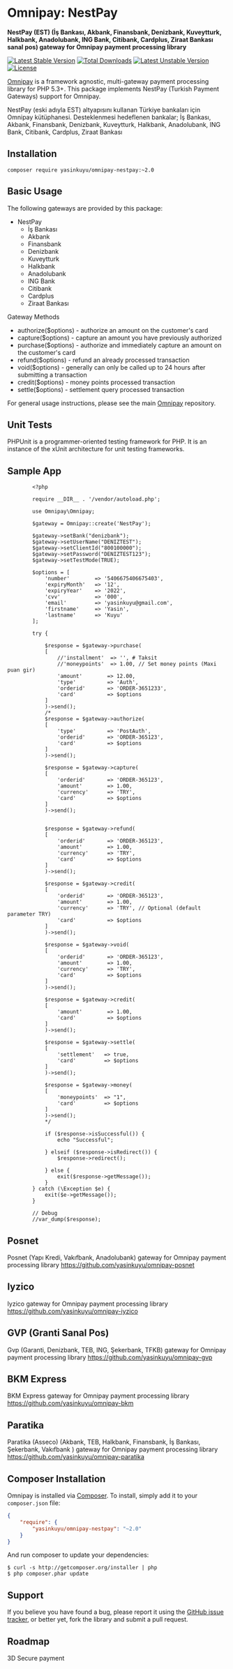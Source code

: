 # Omnipay: NestPay

**NestPay (EST) (İş Bankası, Akbank, Finansbank, Denizbank, Kuveytturk, Halkbank, Anadolubank, ING Bank, Citibank, Cardplus, Ziraat Bankası sanal pos) gateway for Omnipay payment processing library**

[![Latest Stable Version](https://poser.pugx.org/yasinkuyu/omnipay-nestpay/v/stable)](https://packagist.org/packages/yasinkuyu/omnipay-nestpay) 
[![Total Downloads](https://poser.pugx.org/yasinkuyu/omnipay-nestpay/downloads)](https://packagist.org/packages/yasinkuyu/omnipay-nestpay) 
[![Latest Unstable Version](https://poser.pugx.org/yasinkuyu/omnipay-nestpay/v/unstable)](https://packagist.org/packages/yasinkuyu/omnipay-nestpay) 
[![License](https://poser.pugx.org/yasinkuyu/omnipay-nestpay/license)](https://packagist.org/packages/yasinkuyu/omnipay-nestpay)

[Omnipay](https://github.com/thephpleague/omnipay) is a framework agnostic, multi-gateway payment
processing library for PHP 5.3+. This package implements NestPay (Turkish Payment Gateways) support for Omnipay.


NestPay (eski adıyla EST) altyapısını kullanan Türkiye bankaları için Omnipay kütüphanesi. Desteklenmesi hedeflenen bankalar; İş Bankası, Akbank, Finansbank, Denizbank, Kuveytturk, Halkbank, Anadolubank, ING Bank, Citibank, Cardplus, Ziraat Bankası


## Installation

    composer require yasinkuyu/omnipay-nestpay:~2.0

## Basic Usage

The following gateways are provided by this package:

* NestPay
    - İş Bankası 
    - Akbank
    - Finansbank 
    - Denizbank
    - Kuveytturk 
    - Halkbank
    - Anadolubank 
    - ING Bank 
    - Citibank 
    - Cardplus
    - Ziraat Bankası

Gateway Methods

* authorize($options) - authorize an amount on the customer's card
* capture($options) - capture an amount you have previously authorized
* purchase($options) - authorize and immediately capture an amount on the customer's card
* refund($options) - refund an already processed transaction
* void($options) - generally can only be called up to 24 hours after submitting a transaction
* credit($options) - money points processed transaction
* settle($options) - settlement query processed transaction

For general usage instructions, please see the main [Omnipay](https://github.com/thephpleague/omnipay)
repository.

## Unit Tests

PHPUnit is a programmer-oriented testing framework for PHP. It is an instance of the xUnit architecture for unit testing frameworks.

## Sample App
            <?php
            
            require __DIR__ . '/vendor/autoload.php';
            
            use Omnipay\Omnipay;
            
            $gateway = Omnipay::create('NestPay');
            
            $gateway->setBank("denizbank");
            $gateway->setUserName("DENIZTEST");
            $gateway->setClientId("800100000");
            $gateway->setPassword("DENIZTEST123");
            $gateway->setTestMode(TRUE);
            
            $options = [
            	'number'        => '5406675406675403',
            	'expiryMonth'   => '12',
            	'expiryYear'    => '2022',
            	'cvv'           => '000',
            	'email'         => 'yasinkuyu@gmail.com',
            	'firstname'     => 'Yasin',
            	'lastname'      => 'Kuyu'
            ];
            
            try {
            		
            	$response = $gateway->purchase(
            	[
            		//'installment'  => '', # Taksit
            		//'moneypoints'  => 1.00, // Set money points (Maxi puan gir)
            		'amount'        => 12.00,
            		'type'          => 'Auth',
            		'orderid'       => 'ORDER-3651233',
            		'card'          => $options
            	]
            	)->send();
            	/*
            	$response = $gateway->authorize(
            	[
            		'type'          => 'PostAuth',
            		'orderid'       => 'ORDER-365123',
            		'card'          => $options
            	]
            	)->send();
            
            	$response = $gateway->capture(
            	[
            		'orderid'       => 'ORDER-365123',
            		'amount'        => 1.00,
            		'currency'      => 'TRY',
            		'card'          => $options
            	]
            	)->send();
            
            
            	$response = $gateway->refund(
            	[
            		'orderid'       => 'ORDER-365123',
            		'amount'        => 1.00,
            		'currency'      => 'TRY',
            		'card'          => $options
            	]
            	)->send();
            
            	$response = $gateway->credit(
            	[
            		'orderid'       => 'ORDER-365123',
            		'amount'        => 1.00,
            		'currency'      => 'TRY', // Optional (default parameter TRY)
            		'card'          => $options
            	]
            	)->send();
            
            	$response = $gateway->void(
            	[
            		'orderid'       => 'ORDER-365123',
            		'amount'        => 1.00,
            		'currency'      => 'TRY',
            		'card'          => $options
            	]
            	)->send();
            
            	$response = $gateway->credit(
            	[
            		'amount'        => 1.00,
            		'card'          => $options
            	]
            	)->send();
            
            	$response = $gateway->settle(
            	[
            		'settlement'   => true,
            		'card'         => $options
            	]
            	)->send();
            
            	$response = $gateway->money(
            	[
            		'moneypoints'  => "1",
            		'card'         => $options
            	]
            	)->send();
            	*/
            	 
                if ($response->isSuccessful()) {
                    echo "Successful";
            		
                } elseif ($response->isRedirect()) {
                    $response->redirect();
            		
                } else {
                    exit($response->getMessage());
                }
            } catch (\Exception $e) {
                exit($e->getMessage());
            }
            
            // Debug
            //var_dump($response);



## Posnet
Posnet (Yapı Kredi, Vakıfbank, Anadolubank) gateway for Omnipay payment processing library
https://github.com/yasinkuyu/omnipay-posnet

## Iyzico
Iyzico gateway for Omnipay payment processing library
https://github.com/yasinkuyu/omnipay-iyzico

## GVP (Granti Sanal Pos)
Gvp (Garanti, Denizbank, TEB, ING, Şekerbank, TFKB) gateway for Omnipay payment processing library
https://github.com/yasinkuyu/omnipay-gvp

## BKM Express
BKM Express gateway for Omnipay payment processing library
https://github.com/yasinkuyu/omnipay-bkm

## Paratika
Paratika (Asseco) (Akbank, TEB, Halkbank, Finansbank, İş Bankası, Şekerbank, Vakıfbank ) gateway for Omnipay payment processing library
https://github.com/yasinkuyu/omnipay-paratika


## Composer Installation

Omnipay is installed via [Composer](http://getcomposer.org/). To install, simply add it
to your `composer.json` file:

```json
{
    "require": {
        "yasinkuyu/omnipay-nestpay": "~2.0"
    }
}
```

And run composer to update your dependencies:

    $ curl -s http://getcomposer.org/installer | php
    $ php composer.phar update


## Support

If you believe you have found a bug, please report it using the [GitHub issue tracker](https://github.com/yasinkuyu/omnipay-nestpay/issues),
or better yet, fork the library and submit a pull request.

## Roadmap
3D Secure payment

